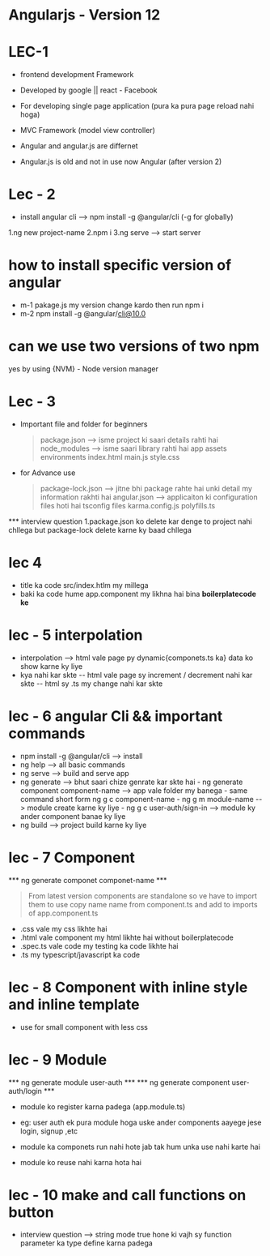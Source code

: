 # Angularjs - Version 12

# LEC-1

- frontend development Framework
- Developed by google || react - Facebook
- For developing single page application (pura ka pura page reload nahi hoga)


- MVC Framework (model view controller)

- Angular and angular.js are differnet
- Angular.js is old and not in use now Angular (after version 2)

# Lec - 2
- install angular cli --> npm install -g @angular/cli (-g for globally)

1.ng new project-name
2.npm i
3.ng serve --> start server

# how to install specific version of angular
- m-1 pakage.js my version change kardo then run npm i
- m-2 npm install -g @angular/cli@10.0

# can we use two versions of two npm

yes by using {NVM} - Node version manager

# Lec - 3
- Important file and folder for beginners
    > package.json --> isme project ki saari details rahti hai
    > node_modules --> isme saari library rahti hai
    > app
    > assets
    > environments
    > index.html
    > main.js
    > style.css

- for Advance use
    > package-lock.json --> jitne bhi package rahte hai unki detail my information rakhti hai
    > angular.json --> applicaiton ki configuration files hoti hai
    > tsconfig files
    > karma.config.js
    > polyfills.ts

*** interview question 
1.package.json ko delete kar denge to project nahi chllega but package-lock delete karne ky baad chllega

# lec 4

- title ka code src/index.htlm my millega
- baki ka code hume app.component my likhna hai bina **boilerplatecode ke**

# lec - 5 interpolation

- interpolation --> html vale page py dynamic{componets.ts ka} data ko show karne ky liye
- kya nahi kar skte 
        -- html vale page sy increment / decrement nahi kar skte
        -- html sy .ts my change nahi kar skte

# lec - 6 angular Cli && important commands
- npm install -g @angular/cli --> install
- ng help --> all basic commands
- ng serve --> build and serve app
- ng generate --> bhut saari chize genrate kar skte hai
                - ng generate component component-name --> app vale folder my banega
                - same command short form ng g c component-name
                - ng g m module-name --> module create karne ky liye
                - ng g c user-auth/sign-in --> module ky ander component banae ky liye
- ng build --> project build karne ky liye

# lec - 7 Component
*** ng generate componet componet-name ***
> From latest version components are standalone so ve have to import them to use 
> copy name name from component.ts and add to imports of app.component.ts

- .css vale my css likhte hai
- .html vale component my html likhte hai without boilerplatecode
- .spec.ts vale code my testing ka code likhte hai
- .ts my typescript/javascript ka code 

# lec - 8 Component with inline style and inline template

- use for small component with less css

# lec - 9 Module
*** ng generate module user-auth ***
*** ng generate component user-auth/login ***

- module ko register karna padega (app.module.ts)
- eg: user auth ek pura module hoga uske ander components aayege jese login, signup ,etc

- module ka componets run nahi hote jab tak hum unka use nahi karte hai

- module ko reuse nahi karna hota hai

# lec - 10 make and call functions on button
- interview question --> string mode true hone ki vajh sy function parameter ka type define karna padega

